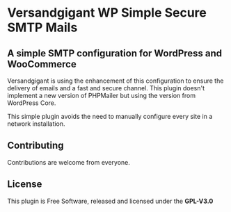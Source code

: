 # Versandgigant WP Simple Secure SMTP Mails

## A simple SMTP configuration for WordPress and WooCommerce ##

Versandgigant is using the enhancement of this configuration to ensure the delivery of emails and a fast and secure channel.
This plugin doesn't implement a new version of PHPMailer but using the version from WordPress Core.

This simple plugin avoids the need to manually configure every site in a network installation.


## Contributing

Contributions are welcome from everyone.


## License

This plugin is Free Software, released and licensed under the **GPL-V3.0**
